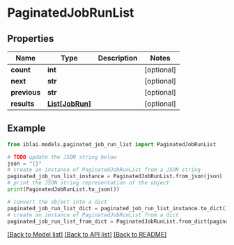 # PaginatedJobRunList


## Properties

Name | Type | Description | Notes
------------ | ------------- | ------------- | -------------
**count** | **int** |  | [optional] 
**next** | **str** |  | [optional] 
**previous** | **str** |  | [optional] 
**results** | [**List[JobRun]**](JobRun.md) |  | [optional] 

## Example

```python
from iblai.models.paginated_job_run_list import PaginatedJobRunList

# TODO update the JSON string below
json = "{}"
# create an instance of PaginatedJobRunList from a JSON string
paginated_job_run_list_instance = PaginatedJobRunList.from_json(json)
# print the JSON string representation of the object
print(PaginatedJobRunList.to_json())

# convert the object into a dict
paginated_job_run_list_dict = paginated_job_run_list_instance.to_dict()
# create an instance of PaginatedJobRunList from a dict
paginated_job_run_list_from_dict = PaginatedJobRunList.from_dict(paginated_job_run_list_dict)
```
[[Back to Model list]](../README.md#documentation-for-models) [[Back to API list]](../README.md#documentation-for-api-endpoints) [[Back to README]](../README.md)


